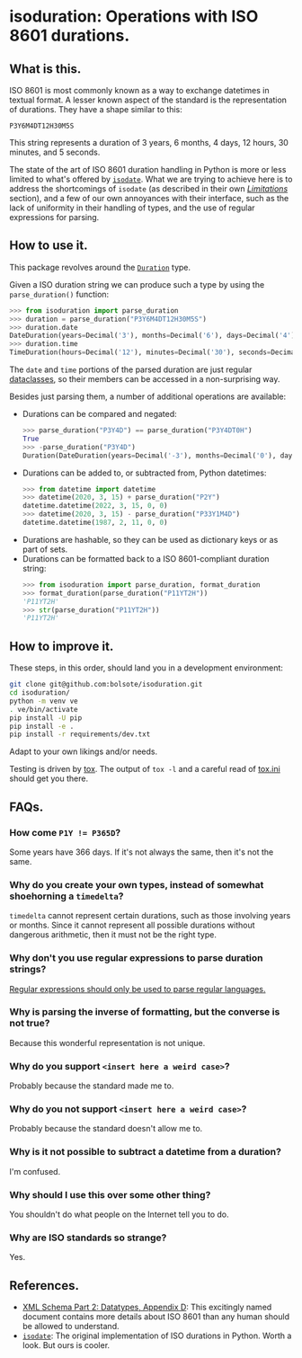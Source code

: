 # isoduration: Operations with ISO 8601 durations.

## What is this.

ISO 8601 is most commonly known as a way to exchange datetimes in textual format. A
lesser known aspect of the standard is the representation of durations. They have a
shape similar to this:

```
P3Y6M4DT12H30M5S
```

This string represents a duration of 3 years, 6 months, 4 days, 12 hours, 30 minutes,
and 5 seconds.

The state of the art of ISO 8601 duration handling in Python is more or less limited to
what's offered by [`isodate`](https://pypi.org/project/isodate/). What we are trying to
achieve here is to address the shortcomings of `isodate` (as described in their own
[_Limitations_](https://github.com/gweis/isodate/#limitations) section), and a few of
our own annoyances with their interface, such as the lack of uniformity in their
handling of types, and the use of regular expressions for parsing.

## How to use it.

This package revolves around the [`Duration`](src/isoduration/types.py) type.

Given a ISO duration string we can produce such a type by using the `parse_duration()`
function:

```py
>>> from isoduration import parse_duration
>>> duration = parse_duration("P3Y6M4DT12H30M5S")
>>> duration.date
DateDuration(years=Decimal('3'), months=Decimal('6'), days=Decimal('4'), weeks=Decimal('0'))
>>> duration.time
TimeDuration(hours=Decimal('12'), minutes=Decimal('30'), seconds=Decimal('5'))
```

The `date` and `time` portions of the parsed duration are just regular
[dataclasses](https://docs.python.org/3/library/dataclasses.html), so their members can
be accessed in a non-surprising way.

Besides just parsing them, a number of additional operations are available:

- Durations can be compared and negated:
  ```py
  >>> parse_duration("P3Y4D") == parse_duration("P3Y4DT0H")
  True
  >>> -parse_duration("P3Y4D")
  Duration(DateDuration(years=Decimal('-3'), months=Decimal('0'), days=Decimal('-4'), weeks=Decimal('0')), TimeDuration(hours=Decimal('0'), minutes=Decimal('0'), seconds=Decimal('0')))
  ```
- Durations can be added to, or subtracted from, Python datetimes:
  ```py
  >>> from datetime import datetime
  >>> datetime(2020, 3, 15) + parse_duration("P2Y")
  datetime.datetime(2022, 3, 15, 0, 0)
  >>> datetime(2020, 3, 15) - parse_duration("P33Y1M4D")
  datetime.datetime(1987, 2, 11, 0, 0)
  ```
- Durations are hashable, so they can be used as dictionary keys or as part of sets.
- Durations can be formatted back to a ISO 8601-compliant duration string:
  ```py
  >>> from isoduration import parse_duration, format_duration
  >>> format_duration(parse_duration("P11YT2H"))
  'P11YT2H'
  >>> str(parse_duration("P11YT2H"))
  'P11YT2H'
  ```

## How to improve it.

These steps, in this order, should land you in a development environment:

```sh
git clone git@github.com:bolsote/isoduration.git
cd isoduration/
python -m venv ve
. ve/bin/activate
pip install -U pip
pip install -e .
pip install -r requirements/dev.txt
```

Adapt to your own likings and/or needs.

Testing is driven by [tox](https://tox.readthedocs.io). The output of `tox -l` and a
careful read of [tox.ini](tox.ini) should get you there.

## FAQs.

### How come `P1Y != P365D`?
Some years have 366 days. If it's not always the same, then it's not the same.

### Why do you create your own types, instead of somewhat shoehorning a `timedelta`?
`timedelta` cannot represent certain durations, such as those involving years or months.
Since it cannot represent all possible durations without dangerous arithmetic, then it
must not be the right type.

### Why don't you use regular expressions to parse duration strings?
[Regular expressions should only be used to parse regular languages.](https://stackoverflow.com/a/1732454)

### Why is parsing the inverse of formatting, but the converse is not true?
Because this wonderful representation is not unique.

### Why do you support `<insert here a weird case>`?
Probably because the standard made me to.

### Why do you not support `<insert here a weird case>`?
Probably because the standard doesn't allow me to.

### Why is it not possible to subtract a datetime from a duration?
I'm confused.

### Why should I use this over some other thing?
You shouldn't do what people on the Internet tell you to do.

### Why are ISO standards so strange?
Yes.

## References.

- [XML Schema Part 2: Datatypes, Appendix D](https://www.w3.org/TR/xmlschema-2/#isoformats):
  This excitingly named document contains more details about ISO 8601 than any human
  should be allowed to understand.
- [`isodate`](https://pypi.org/project/isodate/): The original implementation of ISO
  durations in Python. Worth a look. But ours is cooler.
